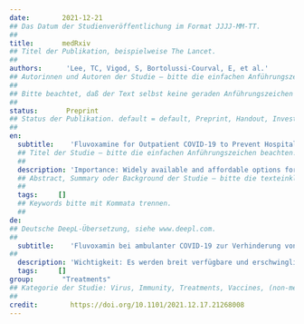 ```yaml
---
date:        2021-12-21
## Das Datum der Studienveröffentlichung im Format JJJJ-MM-TT.
##
title:       medRxiv
## Titel der Publikation, beispielweise The Lancet.
##
authors:      'Lee, TC, Vigod, S, Bortolussi-Courval, E, et al.'
## Autorinnen und Autoren der Studie – bitte die einfachen Anführungszeichen beachten! 
##
## Bitte beachtet, daß der Text selbst keine geraden Anführungszeichen (Schreibmaschinensatz) – ' – enthalten darf. Das ist ganz wichtig! Bitte solche Anführungszeichen je nach Bedarf mit typografischen, öffnenden oder schließenden Anführungszeichen – ’ oder ‘ – ersetzen. Das gilt für alle Texte innerhalb gerader Anführungszeichen (authors, subtitle, description).
##
status:       Preprint
## Status der Publikation. default = default, Preprint, Handout, Investigative Report, Policy Report
##
en:
  subtitle:    'Fluvoxamine for Outpatient COVID-19 to Prevent Hospitalization: A Systematic Review and Meta-Analysis'
  ## Titel der Studie – bitte die einfachen Anführungszeichen beachten!
  ##
  description: 'Importance: Widely available and affordable options for the outpatient management of COVID-19 are needed, particularly therapies that prevent hospitalization. Objective: Perform a meta-analysis of the available randomized clinical trial evidence for fluvoxamine in the outpatient management of COVID-19. Data Sources: World Health Organization International Clinical Trials Registry Platform and ClinicalTrials.gov. Study Selection: Completed outpatient trials with available results which compared fluvoxamine to placebo. Data Extraction and Synthesis: We followed the PRISMA 2020 guidelines. We extracted study details in terms of inclusion criteria, trial demographics and the pre-specified outcome of all-cause hospitalization. Risk of bias was assessed by the Cochrane Risk of Bias 2 tool. We conducted a frequentist random effects meta-analysis, as well as two sensitivity analyses using a Bayesian random effects meta-analysis with different estimates of prior probability: a weakly neutral prior (50% chance of efficacy with 95% confidence interval for Risk Ratio [RR] between 0.5 and 2) and a moderately optimistic prior (85% chance of efficacy). We contextualized the results by estimating the probability of any effect (RR ≤1) and moderate effect (RR ≤0.9) on reducing hospitalization. Main Outcome(s) and Measure(s): All cause hospitalization. Results: 2196 participants were included from 3 identified trials. The risk ratios for hospitalization were 0.75 (95%CI, 0.57-0.97) for the frequentist analysis, 0.78 (95%CI 0.58-1.08) for the Bayesian weakly neutral prior, and 0.73 (95%CI, 0.53-1.01) for the Bayesian moderately optimistic prior. Depending on the scenario, the probability of any effect on hospitalization ranged from 94.1% to 98.3% and a moderate effect from 81.6% to 91.1%. Conclusions and Relevance: Under a variety of assumptions, fluvoxamine shows a high probability of preventing hospitalization in outpatients with COVID-19. While ongoing randomized trials are important to evaluate alternative doses, explore the effectiveness in vaccinated patients, and provide further refinement to these estimates, fluvoxamine could be recommended as a treatment option, particularly in resource-limited settings or persons without access to SARS-CoV-2 monoclonal antibody therapy or direct antivirals.'
  ## Abstract, Summary oder Background der Studie – bitte die texteinklammernden, einfachen, geraden Anführungszeichen beachten!
  ##
  tags:     []
  ## Keywords bitte mit Kommata trennen.
  ##
de: 
## Deutsche DeepL-Übersetzung, siehe www.deepl.com.
##
  subtitle:    'Fluvoxamin bei ambulanter COVID-19 zur Verhinderung von Krankenhausaufenthalten: Eine systematische Überprüfung und Meta-Analyse'
##
  description: 'Wichtigkeit: Es werden breit verfügbare und erschwingliche Optionen für die ambulante Behandlung von COVID-19 benötigt, insbesondere Therapien, die einen Krankenhausaufenthalt verhindern. Zielsetzung: Durchführung einer Meta-Analyse der verfügbaren Evidenz aus randomisierten klinischen Studien zu Fluvoxamin für die ambulante Behandlung von COVID-19. Datenquellen: Internationale Registerplattform der Weltgesundheitsorganisation für klinische Studien und ClinicalTrials.gov. Auswahl der Studien: Abgeschlossene ambulante Studien mit verfügbaren Ergebnissen, in denen Fluvoxamin mit Placebo verglichen wurde. Datenextraktion und -synthese: Wir folgten den PRISMA 2020-Leitlinien. Wir extrahierten Studiendetails hinsichtlich der Einschlusskriterien, der Studiendemografie und des vordefinierten Ergebnisses (Krankenhausaufenthalt aller Ursachen). Das Risiko einer Verzerrung wurde mit dem Cochrane Risk of Bias 2 Tool bewertet. Wir führten eine frequentistische Meta-Analyse mit zufälligen Effekten sowie zwei Sensitivitätsanalysen unter Verwendung einer Bayesschen Meta-Analyse mit zufälligen Effekten mit unterschiedlichen Schätzungen der Vorwahrscheinlichkeit durch: eine schwach neutrale Vorannahme (50 % Wahrscheinlichkeit der Wirksamkeit mit einem 95 %-Konfidenzintervall für das Risikoverhältnis [RR] zwischen 0,5 und 2) und eine mäßig optimistische Vorannahme (85 % Wahrscheinlichkeit der Wirksamkeit). Wir haben die Ergebnisse kontextualisiert, indem wir die Wahrscheinlichkeit eines Effekts (RR ≤1) und eines mäßigen Effekts (RR ≤0,9) auf die Verringerung von Krankenhausaufenthalten geschätzt haben. Hauptergebnis(se) und Maß(e): Krankenhausaufenthalte aller Ursachen. Ergebnisse: Es wurden 2196 Teilnehmer aus 3 identifizierten Studien eingeschlossen. Die Risikokennzahlen für Krankenhausaufenthalte betrugen 0,75 (95%CI, 0,57-0,97) für die frequentistische Analyse, 0,78 (95%CI 0,58-1,08) für die Bayessche schwach neutrale Priorität und 0,73 (95%CI, 0,53-1,01) für die Bayessche mäßig optimistische Priorität. Je nach Szenario lag die Wahrscheinlichkeit eines Effekts auf die Hospitalisierung zwischen 94,1 % und 98,3 % und eines moderaten Effekts zwischen 81,6 % und 91,1 %. Schlussfolgerungen und Relevanz: Unter einer Reihe von Annahmen zeigt Fluvoxamin eine hohe Wahrscheinlichkeit, eine Krankenhauseinweisung bei ambulanten Patienten mit COVID-19 zu verhindern. Obwohl laufende randomisierte Studien wichtig sind, um alternative Dosierungen zu bewerten, die Wirksamkeit bei geimpften Patienten zu untersuchen und diese Schätzungen weiter zu verfeinern, könnte Fluvoxamin als Behandlungsoption empfohlen werden, insbesondere in ressourcenbeschränkten Umgebungen oder bei Personen, die keinen Zugang zu einer monoklonalen SARS-CoV-2-Antikörpertherapie oder direkten antiviralen Medikamenten haben.'
  tags:     []
group:       "Treatments"
## Kategorie der Studie: Virus, Immunity, Treatments, Vaccines, (non-medical) Interventions – bitte die Anführungszeichen beachten!
##
credit:        https://doi.org/10.1101/2021.12.17.21268008
---
```

